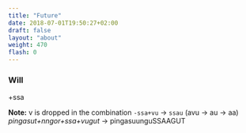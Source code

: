 ```yaml
---
title: "Future"
date: 2018-07-01T19:50:27+02:00
draft: false
layout: "about"
weight: 470
flash: 0
---
```

### Will
+ssa

**Note:** v is dropped in the combination `-ssa+vu` -> `ssau` (avu -> au -> aa)<br/> 
_pingasut+nngor+ssa+vugut_ -> pingasuunguSSAAGUT
